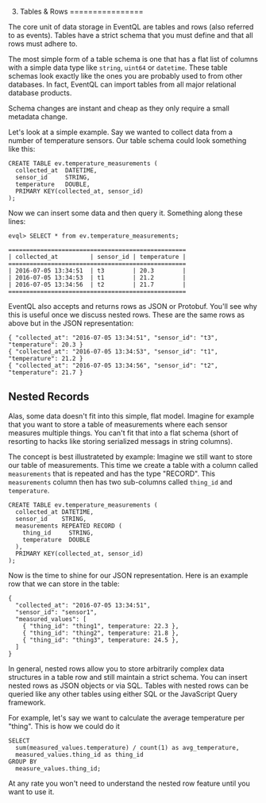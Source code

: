 3. Tables & Rows
================

The core unit of data storage in EventQL are tables and rows (also referred to
as events). Tables have a strict schema that you must define and that
all rows must adhere to.

The most simple form of a table schema is one that has a flat list of columns
with a simple data type like `string`, `uint64` or `datetime`. These table
schemas look exactly like the ones you are probably used to from other databases.
In fact, EventQL can import tables from all major relational database products.

Schema changes are instant and cheap as they only require a small metadata change.

Let's look at a simple example. Say we wanted to collect data
from a number of temperature sensors. Our table schema could look something like
this:

    CREATE TABLE ev.temperature_measurements (
      collected_at  DATETIME,
      sensor_id     STRING,
      temperature   DOUBLE,
      PRIMARY KEY(collected_at, sensor_id)
    );

Now we can insert some data and then query it. Something along these lines:

    evql> SELECT * from ev.temperature_measurements;

    ==================================================
    | collected_at         | sensor_id | temperature |
    ==================================================
    | 2016-07-05 13:34:51  | t3        | 20.3        |
    | 2016-07-05 13:34:53  | t1        | 21.2        |
    | 2016-07-05 13:34:56  | t2        | 21.7        |
    ==================================================


EventQL also accepts and returns rows as JSON or Protobuf. You'll see why
this is useful once we discuss nested rows. These are the same rows as above
but in the JSON representation:

    { "collected_at": "2016-07-05 13:34:51", "sensor_id": "t3", "temperature": 20.3 }
    { "collected_at": "2016-07-05 13:34:53", "sensor_id": "t1", "temperature": 21.2 }
    { "collected_at": "2016-07-05 13:34:56", "sensor_id": "t2", "temperature": 21.7 }


## Nested Records

Alas, some data doesn't fit into this simple, flat model. Imagine for example that
you want to store a table of measurements where each sensor measures multiple
things. You can't fit that into a flat schema (short of resorting to hacks like
storing serialized messags in string columns).

The concept is best illustrateted by example: Imagine we still want to store our
table of measurements. This time we create a table with a column called `measurements`
that is repeated and has the type "RECORD". This `measurements` column then has
two sub-columns called `thing_id` and `temperature`.

    CREATE TABLE ev.temperature_measurements (
      collected_at DATETIME,
      sensor_id    STRING,
      measurements REPEATED RECORD (
        thing_id     STRING,
        temperature  DOUBLE
      ),
      PRIMARY KEY(collected_at, sensor_id)
    );

Now is the time to shine for our JSON representation. Here is an example
row that we can store in the table:

    {
      "collected_at": "2016-07-05 13:34:51",
      "sensor_id": "sensor1",
      "measured_values": [
        { "thing_id": "thing1", temperature: 22.3 },
        { "thing_id": "thing2", temperature: 21.8 },
        { "thing_id": "thing3", temperature: 24.5 },
      ]
    }

In general, nested rows allow you to store arbitrarily complex data structures
in a table row and still maintain a strict schema. You can insert nested rows as
JSON objects or via SQL. Tables with nested rows can be queried like any other
tables using either SQL or the JavaScript Query framework.

For example, let's say we want to calculate the average temperature per
"thing". This is how we could do it

    SELECT
      sum(measured_values.temperature) / count(1) as avg_temperature,
      measured_values.thing_id as thing_id
    GROUP BY
      measure_values.thing_id;

At any rate you won't need to understand the nested row feature until you want to
use it.

<!-- Check out the ["Nested Records" page](/docs/sql/nested_rows) for more details. -->


